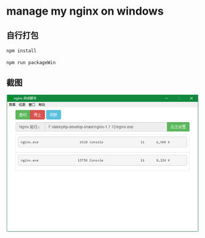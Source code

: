 # manage my nginx on windows

## 自行打包

`npm install`

`npm run packageWin`

## 截图

![img](./src/img/01.png)